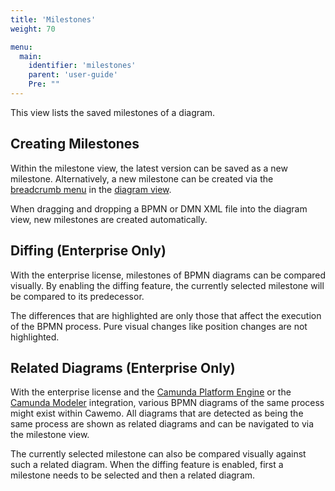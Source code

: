 ```yaml
---
title: 'Milestones'
weight: 70

menu:
  main:
    identifier: 'milestones'
    parent: 'user-guide'
    Pre: ""
---
```


This view lists the saved milestones of a diagram.

## Creating Milestones

Within the milestone view, the latest version can be saved as a new milestone. Alternatively, a new milestone can be created via the [breadcrumb menu](../home#navigation) in the [diagram view](../diagrams).

When dragging and dropping a BPMN or DMN XML file into the diagram view, new milestones are created automatically.

## Diffing (Enterprise Only)

With the enterprise license, milestones of BPMN diagrams can be compared visually. By enabling the diffing feature, the currently selected milestone will be compared to its predecessor.

The differences that are highlighted are only those that affect the execution of the BPMN process. Pure visual changes like position changes are not highlighted.

## Related Diagrams (Enterprise Only)

With the enterprise license and the [Camunda Platform Engine](../../technical-guide/integrations/engine/) or the [Camunda Modeler](../../technical-guide/integrations/modeler/) integration, various BPMN diagrams of the same process might exist within Cawemo. All diagrams that are detected as being the same process are shown as related diagrams and can be navigated to via the milestone view.

The currently selected milestone can also be compared visually against such a related diagram. When the diffing feature is enabled, first a milestone needs to be selected and then a related diagram.
